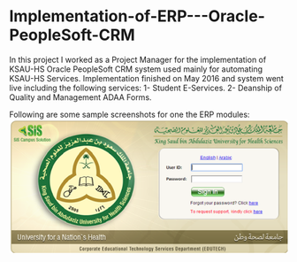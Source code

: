 # Implementation-of-ERP---Oracle-PeopleSoft-CRM
In this project I worked as a Project Manager for the implementation of KSAU-HS Oracle PeopleSoft CRM system used mainly for automating KSAU-HS Services.
Implementation finished on May 2016 and system went live including the following services:
1- Student E-Services.
2- Deanship of Quality and Management ADAA Forms.

Following are some sample screenshots for one the ERP modules:
![Sample Graph](https://github.com/mutawakel-oss/Implementation-of-ERP---Oracle-PeopleSoft-Campus-Solution/blob/main/1.png)
